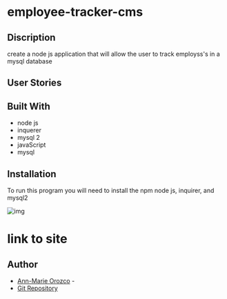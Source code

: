 # employee-tracker-cms

## Discription
create a node js application that will allow the user to track employss's in a mysql database

## User Stories

## Built With
- node js
- inquerer
- mysql 2
- javaScript 
- mysql

## Installation
To run this program you will need to install the npm node js, inquirer, and mysql2

![img](.dist/employees.jpg)

# link to site

## Author
* [Ann-Marie Orozco](ann760.github.io/myportfolio/) - 
* [Git Repository](https://github.com/ann760/employee-tracker-cms)